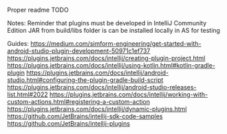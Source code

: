 Proper readme TODO

Notes:
Reminder that plugins must be developed in IntelliJ Community Edition
JAR from build/libs folder is can be installed locally in AS for testing

Guides:
https://medium.com/simform-engineering/get-started-with-android-studio-plugin-development-50971c1ef737
https://plugins.jetbrains.com/docs/intellij/creating-plugin-project.html
https://plugins.jetbrains.com/docs/intellij/using-kotlin.html#kotlin-gradle-plugin
https://plugins.jetbrains.com/docs/intellij/android-studio.html#configuring-the-plugin-gradle-build-script
https://plugins.jetbrains.com/docs/intellij/android-studio-releases-list.html#2022
https://plugins.jetbrains.com/docs/intellij/working-with-custom-actions.html#registering-a-custom-action
https://plugins.jetbrains.com/docs/intellij/dynamic-plugins.html
https://github.com/JetBrains/intellij-sdk-code-samples
https://github.com/JetBrains/intellij-plugins